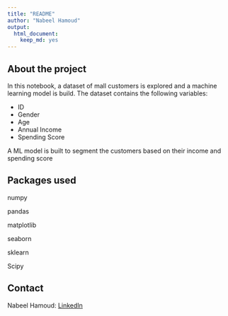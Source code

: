 ```yaml
---
title: "README"
author: "Nabeel Hamoud"
output: 
  html_document: 
    keep_md: yes
---
```




## About the project

In this notebook, a dataset of mall customers is explored and a machine learning model is build. The dataset contains the following variables:

- ID
- Gender
- Age
- Annual Income
- Spending Score

A ML model is built to segment the customers based on their income and spending score


## Packages used

numpy

pandas

matplotlib

seaborn

sklearn

Scipy



## Contact

Nabeel Hamoud: [LinkedIn](https://www.linkedin.com/in/nmhamoud/)
